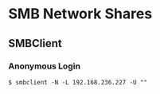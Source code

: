 # SMB Network Shares



## SMBClient

### Anonymous Login

```
$ smbclient -N -L 192.168.236.227 -U "" 
```

